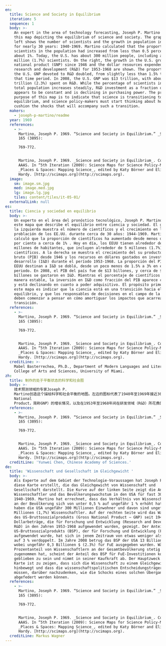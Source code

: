 ```yaml
---
en:
  title: Science and Society in Equilibrium
  iteration: 5
  sequence: 1
  body: >-
    An expert in the area of technology forecasting, Joseph P. Martino created
    this map depicting the equilibrium of science and society. The graph on the
    left shows the number of scientists and the growth in population in the U.S.
    for nearly 30 years: 1940-1969. Martino calculated that the proportion of
    scientists in the population had increased from less than 0.5 percent to
    about 1%. Today, the U.S. has about 300 million people, including about 5
    million (1.7%) scientists. On the right, the growth in the U.S. gross
    national product (GNP) since 1946 and the dollar resources expended in
    research and development (R&D) for 1953-1968 are shown. The proportion of
    the U.S. GNP devoted to R&D doubled, from slightly less than 1.5% to 3% over
    that time period. In 2008, the U.S. GNP was $13 trillion, with about $0.3
    trillion (2.3%) spent on R&D. While the percentage of scientists in the
    total population increases steadily, R&D investment as a fraction of GNP
    appears to be constant and is declining in purchasing power. The primary
    purpose of this map is to indicate that science is transitioning to
    equilibrium, and science policy-makers must start thinking about how to
    cushion the shocks that will accompany such a transition.
  makers:
    - joseph-p-martino/readme
  year: 1969
  references:
    - >-
      Martino, Joseph P. 1969. “Science and Society in Equilibrium.” _Science_
      165 (3895):  

      769-772.


      Martino, Joseph P. 1969. _Science and Society in Equilibrium_. Courtesy of
      AAAS. In “5th Iteration (2009): Science Maps for Science Policy-Makers,”
      _Places & Spaces: Mapping Science_, edited by Katy Börner and Elisha F.
      Hardy. [http://scimaps.org](http://scimaps.org).
  image:
    sm: image.sm.jpg
    med: image.med.jpg
    lg: image.lg.jpg
    tiles: content/tiles/it-05-01/
  externalLink: null
es:
  title: Ciencia y sociedad en equilibrio
  body: >-
    Un experto en el área del pronóstico tecnológico, Joseph P. Martino, creó
    este mapa que describe el equilibrio entre ciencia y sociedad. El gráfico de
    la izquierda muestra el número de científicos y el crecimiento en la
    problación de los EE.UU. durante cerca de 30 años: 1944-1969. Martino
    calculó que la proporción de científicos ha aumentado desde menos de un 0.5
    por ciento a cerca de 1% . Hoy en día, los EEUU tienen alrededor de 300
    millones de habitantes, que incluyen alrededor de 5 millones (1.7%) de
    científicos. A la derecha se muestra el crecimiento del su producto interno
    bruto (PIB) desde 1946 y los recursos en dólares gastados en investigación y
    desarrollo (I&D) durante el período 1953-1968. La proporción del PIB que los
    EEUU destinan a I&D se dobló, desde un poco menos de 1.5% a 3% en ese
    periodo. En 2008, el PIB del país fue de $13 billones, y cerca de $0.3
    billones se gastaron en I&D. Mientras el porcentaje de científicos crece de
    manera estable, la inversión en I&D como fracción del PIB aparece constante
    y está declinando en cuanto a poder adquisitivo. El propósito primordial de
    este mapa es indicar que la ciencia está en una transición hacia el
    equilibrio, y que los responsables de decisiones en el campo de la ciencia
    deben comenzar a pensar en cómo amortiguar los impactos que acarreará esta
    transición.
  references:
    - >-
      Martino, Joseph P. 1969. “Science and Society in Equilibrium.” _Science_
      165 (3895):  

      769-772.


      Martino, Joseph P. 1969. _Science and Society in Equilibrium_. Courtesy of
      AAAS. In “5th Iteration (2009): Science Maps for Science Policy-Makers,”
      _Places & Spaces: Mapping Science_, edited by Katy Börner and Elisha F.
      Hardy. [http://scimaps.org](http://scimaps.org).
  creditLine: >-
    Mabel Basterrechea, Ph.D., Department of Modern Languages and Literatures,
    College of Arts and Sciences, University of Miami.
zh:
  title: 制作的处于平衡状态的科学和社会图
  body: >-
    技术预测领域的专家Joseph P.
    Martino创造这个描绘科学和社会平衡的地图。左边的图标代表了1940年至1969年接近30年间美国科学家人口的数量和增长情况。Martino估计科学家占人口的比例从小于0.5%增加到了大约1%。今天，美国拥有大约3亿人口，其中包括了500万科学家（1.7%）。右边展示了自1946年以来美国国民生产总值（Gross
    National
    Product，简称GNP）的增长情况，以及在1953年至1968年间在研发领域（R&D）所花费的费用。由于投入了两倍的R&D资金，在那段时间里，美国GNP的比例从稍小于1.5%增长到3%。2008年美国GNP为13万亿美元，大概有0.3万亿（2.3%）投入到R&D上。当科学家比例在总人口中增长稳定时，研发投入作为GNP的一部分似乎没有变化，在购买力上却正在下跌。该地图的根本目的在于指出科学正在过渡到平衡，而科学决策者必须要开始思考如何缓解过渡期中伴随的波动
  references:
    - >-
      Martino, Joseph P. 1969. “Science and Society in Equilibrium.” _Science_
      165 (3895):  

      769-772.


      Martino, Joseph P. 1969. _Science and Society in Equilibrium_. Courtesy of
      AAAS. In “5th Iteration (2009): Science Maps for Science Policy-Makers,”
      _Places & Spaces: Mapping Science_, edited by Katy Börner and Elisha F.
      Hardy. [http://scimaps.org](http://scimaps.org).
  creditLine: 'Yunwei Chen, Chinese Academy of Sciences.'
de:
  title: 'Wissenschaft und Gesellschaft im Gleichgewicht '
  body: >-
    Als Experte auf dem Gebiet der Technologie-Voraussagen hat Joseph P. Martino
    diese Karte erstellt, die das Gleichgewicht von Wissenschaft und
    Gesellschaft darstellt. Die Kurve auf der linken Seite zeigt die Anzahl der
    Wissenschaftler und das Bevölkerungswachstum in den USA für fast 30 Jahre:
    1940-1969. Martino hat errechnet, dass das Verhältnis von Wissenschaftlern
    an der Bevölkerung sich von unter 0,5 % auf ungefähr 1 % erhöht hatte. Heute
    haben die USA ungefähr 300 Millionen Einwohner und davon sind ungefähr 5
    Millionen (1,7%) Wissenschaftler. Auf der rechten Seite wird das Wachstum
    des US-Bruttosozialprodukts (Gross National Product – GNP) seit 1946 und die
    Dollarbeträge, die für Forschung und Entwicklung (Research and Development –
    R&D) in den Jahren 1953-1968 aufgewendet wurden, gezeigt. Der Anteil des
    US-Bruttosozialprodukts (BSP), der für Forschung und Entwicklung (FuE)
    aufgewendet wurde, hat sich in jenem Zeitraum von etwas weniger als 1,5 %
    auf 3 % verdoppelt. Im Jahre 2008 betrug das BSP der USA 13 Billionen $,
    wobei ungefähr 0,3 Billionen $ (2.3%) für FuE ausgegeben wurden. Während der
    Prozentanteil von Wissenschaftlern an der Gesamtbevölkerung stetig
    zugenommen hat, scheint der Anteil des BSP für FuE-Investitionen konstant
    geblieben zu sein und nimmt in seiner Kaufkraft ab. Der Hauptzweck dieser
    Karte ist zu zeigen, dass sich die Wissenschaft zu einem Gleichgewicht
    hinbewegt und dass die wissenschaftspolitischen Entscheidungsträger anfangen
    müssen, darüber nachzudenken, wie die Schocks eines solchen Überganges
    abgefedert werden können.
  references:
    - >-
      Martino, Joseph P. 1969. “Science and Society in Equilibrium.” _Science_
      165 (3895):  

      769-772.


      Martino, Joseph P. 1969. _Science and Society in Equilibrium_. Courtesy of
      AAAS. In “5th Iteration (2009): Science Maps for Science Policy-Makers,”
      _Places & Spaces: Mapping Science_, edited by Katy Börner and Elisha F.
      Hardy. [http://scimaps.org](http://scimaps.org).
  creditLine: Markus Wagner
---
```

